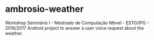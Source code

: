# ambrosio-weather
Workshop Seminário I - Mestrado de Computação Móvel - ESTG/IPG - 2016/2017
Android project to answer a user voice request about the weather.
